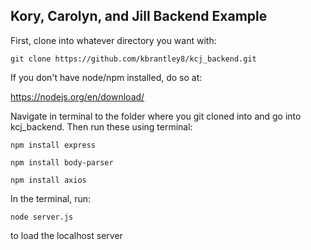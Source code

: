 ## Kory, Carolyn, and Jill Backend Example ##

First, clone into whatever directory you want with:

`git clone https://github.com/kbrantley8/kcj_backend.git`



If you don't have node/npm installed, do so at:

https://nodejs.org/en/download/



Navigate in terminal to the folder where you git cloned into and go into kcj_backend. Then run these using terminal:

`npm install express`

`npm install body-parser`

`npm install axios`

In the terminal, run:

`node server.js`

to load the localhost server
